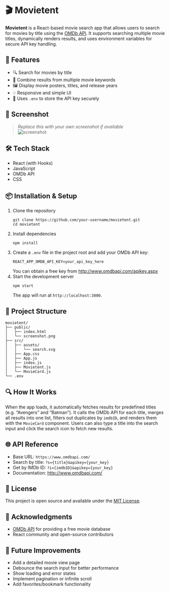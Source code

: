 # 🎬 Movietent

**Movietent** is a React-based movie search app that allows users to search for movies by title using the [OMDb API](http://www.omdbapi.com/). It supports searching multiple movie titles, dynamically renders results, and uses environment variables for secure API key handling.

## 🚀 Features
- 🔍 Search for movies by title  
- 🎯 Combine results from multiple movie keywords  
- 🖼️ Display movie posters, titles, and release years  
- 💡 Responsive and simple UI  
- 🔐 Uses `.env` to store the API key securely  

## 📸 Screenshot
> _Replace this with your own screenshot if available_  
![screenshot](./public/screenshot.png)

## 🛠️ Tech Stack
- React (with Hooks)  
- JavaScript  
- OMDb API  
- CSS  

## 📦 Installation & Setup
1. Clone the repository  
   ```
   git clone https://github.com/your-username/movietent.git
   cd movietent
   ```
2. Install dependencies  
   ```
   npm install
   ```
3. Create a `.env` file in the project root and add your OMDb API key:  
   ```
   REACT_APP_OMDB_API_KEY=your_api_key_here
   ```  
   You can obtain a free key from http://www.omdbapi.com/apikey.aspx  
4. Start the development server  
   ```
   npm start
   ```  
   The app will run at `http://localhost:3000`.

## 📁 Project Structure
```
movietent/
├── public/
│   ├── index.html
│   └── screenshot.png
├── src/
│   ├── assets/
│   │   └── search.svg
│   ├── App.css
│   ├── App.js
│   ├── index.js
│   ├── Movietent.js
│   └── MovieCard.js
└── .env
```

## 🔍 How It Works
When the app loads, it automatically fetches results for predefined titles (e.g. “Avengers” and “Batman”). It calls the OMDb API for each title, merges all results into one list, filters out duplicates by `imdbID`, and renders them with the `MovieCard` component. Users can also type a title into the search input and click the search icon to fetch new results.

## 🌐 API Reference
- Base URL: `https://www.omdbapi.com/`  
- Search by title: `?s={title}&apikey={your_key}`  
- Get by IMDb ID: `?i={imdbID}&apikey={your_key}`  
- Documentation: http://www.omdbapi.com/

## 📄 License
This project is open source and available under the [MIT License](LICENSE).

## 🙌 Acknowledgments
- [OMDb API](http://www.omdbapi.com/) for providing a free movie database  
- React community and open-source contributors  

## 🚧 Future Improvements
- Add a detailed movie view page  
- Debounce the search input for better performance  
- Show loading and error states  
- Implement pagination or infinite scroll  
- Add favorites/bookmark functionality  
